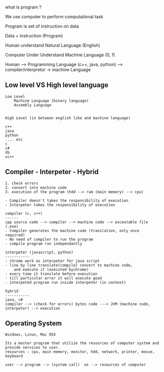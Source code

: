 what is program ?


We use computer to perform computational task

Program is set of instruction on data

Data + Instruction (Program)



Human understand Natural Language (English)

Computer Under Understand Machine Language (0, 1)

Human --> Programming Language (c++, java, python) --> compiler/interpretor -> machine Language



Low level VS High level language 
--------------------------------

    Low Level
        Machine Language (binary language)
        Assembly Language


    High Level (in between english like and machine language)

    c++
    java
    python
    .... etc
    c
    c#
    Vb
    vc++



Compiler - Interpeter - Hybrid
-------------------------------

    1. check errors
    2. convert into machine code
    3. execution of the program (hdd --> ram (main memory) --> cpu)

    - Compiler doesn't takes the responsibility of execution
    - Interpeter takes the responsibility of execution

    compiler (c, c++)
    ------
    cpp source code --> compiler --> machine code --> exceutable file (.exe) 
    - Compiler generates the machine code (translation, only once required)
    - No need of compiler to run the program
    - compile program run independantly 

    interpeter (javascript, python)
    -----------
    - chrome work as interpeter for java script
    - line by line translate(compile) convert to machine code, 
        and execute it (executed bychrome)
    - every time it translate before execution
    - till particular error it will execute good
    - interpeted program run inside interpeter (in context)

    hybrid
    -----------
    java, c#
    compiler --> (check for errors) bytes code ---> JVM (machine code, interpeter) --> execution



Operating System
--------------------
    Windows, Linux, Mac OSX

    Its a master program that utilize the resources of computer system and 
    provide services to user.
    resources : cpu, main memory, monitor, hdd, network, printer, mosue, keyboard
   
    user --> program --> (system call)  os --> resources of computer

















